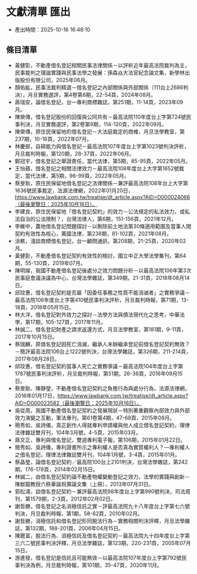 # 文獻清單 匯出
- 產出時間：2025-10-16 16:48:10

## 條目清單

- 黃健彰，不動產借名登記相關民事法律關係－以評析近年最高法院裁判為主，民事裁判之理論實踐與民事法學之發展：孫森焱大法官紀念論文集，新學林出版股份有限公司，2025年06月。
- 顏佑紘，民事法裁判精選－借名登記之內部關係與外部關係（111台上2686判決），月旦實務選評，第4卷第8期，22-54頁，2024年08月。
- 蔣瑞安，論借名登記，台一專利商標雜誌，第251期，11-14頁，2023年09月。
- 陳榮傳，借名登記股份的回復與公同共有－最高法院110年度台上字第724號民事判決，月旦實務選評，第2卷第9期，114-120頁，2022年09月。
- 陳榮傳，原住民保留地的借名登記－大法庭裁定的商榷，月旦法學教室，第237期，10-16頁，2022年07月。
- 林慶郎，自耕能力與借名登記－最高法院107年度台上字第1023號判決評析，月旦裁判時報，第120期，28-37頁，2022年06月。
- 鄭冠宇，借名登記之舉證責任，當代法律，第5期，85-95頁，2022年05月。
- 王怡蘋，借名登記之相關法律效力－最高法院108年度台上大字第1652號裁定，當代法律，第5期，96-99頁，2022年05月。
- 蔡旻耿，原住民保留地借名登記之法律關係－兼評最高法院108年台上大字第1636號民事裁定，法源法律網，2022年01月20日，https://www.lawbank.com.tw/treatise/dt_article.aspx?AID=D000024066（最後瀏覽日：2025年10月16日）。
- 李建良，原住民保留地「借名登記契約」的效力－公法規定的私法效力，或私法自治的公法限制？，台灣法律人，第6期，151-156頁，2021年12月。
- 李維中，農地借名登記問題探討－以刪除前土地法第30條適用範圍及當事人間契約有效性為核心，萬國法律，第238期，81-102頁，2021年08月。
- 涂軼，淺談商標借名登記，台一顧問通訊，第208期，21-25頁，2020年02月。
- 黃健彰，不動產借名登記契約有效性的檢討，國立中正大學法學集刊，第64期，55-130頁，2019年07月。
- 陳明燦，我國不動產借名登記後處分之效力問題分析－以最高法院106年第3次民事庭會議決議為中心，台灣法學雜誌，第349期，21-31頁，2018年08月14日。
- 邱玟惠，借名登記契約是否屬「因委任事務之性質不能消滅者」之實務爭議－最高法院106年度台上字第410號民事判決評析，月旦裁判時報，第71期，13-18頁，2018年05月15日。
- 林大洋，借名登記對外效力之探討－法學方法與債法現代化之思考，中華法學，第17期，105-127頁，2017年11月。
- 林誠二，借名登記財產之請求返還方式，月旦法學教室，第181期，9-11頁，2017年10月15日。
- 蔡瑞麟，原借名登記因死亡消滅，繼承人未辦繼承登記前借名登記契約無效？－簡評最高法院106台上1222號判決，台灣法學雜誌，第326期，211-214頁，2017年08月28日。
- 邱玟惠，借名登記契約當事人死亡之實務爭議－最高法院104年度台上字第1787號民事判決評析，月旦裁判時報，第51期，26-36頁，2016年09月15日。
- 蔡旻耿、陳靜瑩，不動產借名登記契約之負擔行為與處分行為，法源法律網，2016年01月17日，https://www.lawbank.com.tw/treatise/dt_article.aspx?AID=D000023582（最後瀏覽日：2025年10月16日）。
- 吳從周，我國不動產借名登記契約之發展現狀－特別著重觀察內部效力與外部效力演變之互動，軍法專刊，第61卷第4期，47-68頁，2015年08月。
- 簡秀如、吳詩儀，真正創作人得就專利申請權與他人成立借名登記契約，理律法律雜誌雙月刊，104年3月號，4-5頁，2015年03月。
- 蔣文正，專利與借名登記，雙週專利電子報，第106期，2015年01月22日。
- 簡秀如、吳詩儀，專利證書所示之專利權人是否真為實質權利人？—專利權人之借名登記，理律法律雜誌雙月刊，104年1月號，3-4頁，2015年01月。
- 蔡晶瑩，論借名登記契約／最高院100台上2101判決，台灣法學雜誌，第242期，176-178頁，2014年02月15日。
- 林誠二，由借名登記契約論不動產物權變動登記之效力，法學的實踐與創新－陳猷龍教授六秩華誕祝壽論文集（上冊），2013年07月31日。
- 郭松濤，談借名登記契約－兼評最高法院98年度台上字第990號判決，司法周刊，第1579期，2-3頁，2012年02月02日。
- 謝哲勝，借名登記之名消極信託之實－評最高法院九十八年度台上字第七六號判決，月旦裁判時報，第1期，58-62頁，2010年02月。
- 謝哲勝，消極信託和借名登記形同脫法行為－實務相關判決評釋，月旦法學雜誌，第132期，188-201頁，2006年04月15日。
- 陳聰富，脫法行為、消極信託及借名登記契約－最高法院九十四年度台上字第三六二號民事判決評釋，月旦法學雜誌，第123期，220-231頁，2005年07月15日。
- 游進發，借名登記是信託且可能無效－以最高法院107年度台上字第792號民事判決為例，月旦裁判時報，第101期，35-47頁，2020年11月。